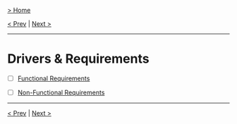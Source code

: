 [> Home](../readme.md)

[< Prev](../2.Business-goals/readme)  |  [Next >](functional-requirements.md)

---

# Drivers & Requirements

* [ ] [Functional Requirements](functional-requirements.md#functional-requirements)
* [ ] [Non-Functional Requirements](non-functional-requirements.md#non-functional-requirements)



---

[< Prev](../2.Business-goals/readme)  |  [Next >](functional-requirements.md)
